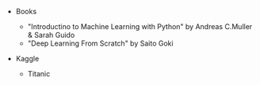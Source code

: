 
* Books
    * "Introductino to Machine Learning with Python" by Andreas C.Muller & Sarah Guido
    * "Deep Learning From Scratch" by Saito Goki


* Kaggle
    * Titanic
